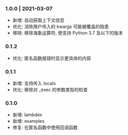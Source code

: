 ### 1.0.0 | 2021-03-07

- 新增: 自动获取上下文信息
- 优化: 消除用户传入的 kwargs 可能被覆盖的隐患
- 移除: 移除海象运算符, 使支持 Python 3.7 及以下的版本

### 0.1.2

- 优化: 匿名函数报错时显示更具体的内容

### 0.1.1

- 新增: 支持传入 locals
- 优化: 移除对 _exec 的参数类型的检查

### 0.1.0

- 新增: lambdex
- 新增: examples
- 修复: 在匿名函数中使用回调函数
